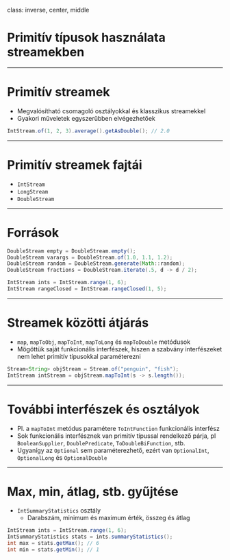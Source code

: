 class: inverse, center, middle

# Primitív típusok használata streamekben

---

# Primitív streamek

* Megvalósítható csomagoló osztályokkal és klasszikus streamekkel
* Gyakori műveletek egyszerűbben elvégezhetőek

```java
IntStream.of(1, 2, 3).average().getAsDouble(); // 2.0
```

---

# Primitív streamek fajtái

* `IntStream`
* `LongStream`
* `DoubleStream`

---

# Források

```java
DoubleStream empty = DoubleStream.empty();
DoubleStream varargs = DoubleStream.of(1.0, 1.1, 1.2);
DoubleStream random = DoubleStream.generate(Math::random);
DoubleStream fractions = DoubleStream.iterate(.5, d -> d / 2);
```

```java
IntStream ints = IntStream.range(1, 6);
IntStream rangeClosed = IntStream.rangeClosed(1, 5);
```

---

# Streamek közötti átjárás

* `map`, `mapToObj`, `mapToInt`, `mapToLong` és `mapToDouble` metódusok
* Mögöttük saját funkcionális interfészek, hiszen a szabvány interfészeket
nem lehet primitív típusokkal paraméterezni

```java
Stream<String> objStream = Stream.of("penguin", "fish");
IntStream intStream = objStream.mapToInt(s -> s.length());
```

---

# További interfészek és osztályok

* Pl. a `mapToInt` metódus paramétere `ToIntFunction` funkcionális interfész
* Sok funkcionális interfésznek van primitív típussal rendelkező párja, pl `BooleanSupplier`, `DoublePredicate`, `ToDoubleBiFunction`, stb.
* Ugyanígy az `Optional` sem paraméterezhető, ezért van `OptionalInt`, `OptionalLong` és `OptionalDouble`

---

# Max, min, átlag, stb. gyűjtése

* `IntSummaryStatistics` osztály
	* Darabszám, minimum és maximum érték, összeg és átlag

```java
IntStream ints = IntStream.range(1, 6);
IntSummaryStatistics stats = ints.summaryStatistics();
int max = stats.getMax(); // 6
int min = stats.getMin(); // 1
```
